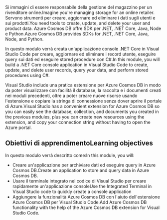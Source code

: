 <span data-ttu-id="04a33-101">Si immagini di essere responsabile della gestione del magazzino per un rivenditore online.</span><span class="sxs-lookup"><span data-stu-id="04a33-101">Imagine you're managing storage for an online retailer.</span></span> <span data-ttu-id="04a33-102">Servono strumenti per creare, aggiornare ed eliminare i dati sugli utenti e sui prodotti.</span><span class="sxs-lookup"><span data-stu-id="04a33-102">You need tools to create, update, and delete your user and product data.</span></span> <span data-ttu-id="04a33-103">Azure Cosmos DB offre SDK per .NET, .NET Core, Java, Node e Python.</span><span class="sxs-lookup"><span data-stu-id="04a33-103">Azure Cosmos DB provides SDKs for .NET, .NET Core, Java, Node, and Python.</span></span>

<span data-ttu-id="04a33-104">In questo modulo verrà creata un'applicazione console .NET Core in Visual Studio Code per creare, aggiornare ed eliminare i record utente, eseguire query sui dati ed eseguire stored procedure con C#.</span><span class="sxs-lookup"><span data-stu-id="04a33-104">In this module, you will build a .NET Core console application in Visual Studio Code to create, update, and delete user records, query your data, and perform stored procedures using C#.</span></span>

<span data-ttu-id="04a33-105">Visual Studio include una pratica estensione per Azure Cosmos DB in modo da poter visualizzare con facilità il database, la raccolta e i documenti creati nei moduli precedenti, oltre a poter creare nuove risorse usando l'estensione e copiare la stringa di connessione senza dover aprire il portale di Azure.</span><span class="sxs-lookup"><span data-stu-id="04a33-105">Visual Studio has a convenient extension for Azure Cosmos DB so you can easily see the database, collection, and documents you created in the previous modules, plus you can create new resources using the extension, and copy your connection string without having to open the Azure portal.</span></span>

## <a name="learning-objectives"></a><span data-ttu-id="04a33-106">Obiettivi di apprendimento</span><span class="sxs-lookup"><span data-stu-id="04a33-106">Learning objectives</span></span>

<span data-ttu-id="04a33-107">In questo modulo verrà descritto come:</span><span class="sxs-lookup"><span data-stu-id="04a33-107">In this module, you will:</span></span>  

- <span data-ttu-id="04a33-108">Creare un'applicazione per archiviare dati ed eseguire query in Azure Cosmos DB.</span><span class="sxs-lookup"><span data-stu-id="04a33-108">Create an application to store and query data in Azure Cosmos DB.</span></span>
- <span data-ttu-id="04a33-109">Usare il terminale integrato nel codice di Visual Studio per creare rapidamente un'applicazione console</span><span class="sxs-lookup"><span data-stu-id="04a33-109">Use the Integrated Terminal in Visual Studio code to quickly create a console application</span></span>
- <span data-ttu-id="04a33-110">Aggiungere la funzionalità Azure Cosmos DB con l'aiuto dell'estensione Azure Cosmos DB per Visual Studio Code.</span><span class="sxs-lookup"><span data-stu-id="04a33-110">Add Azure Cosmos DB functionality with the help of the Azure Cosmos DB extension for Visual Studio Code.</span></span>